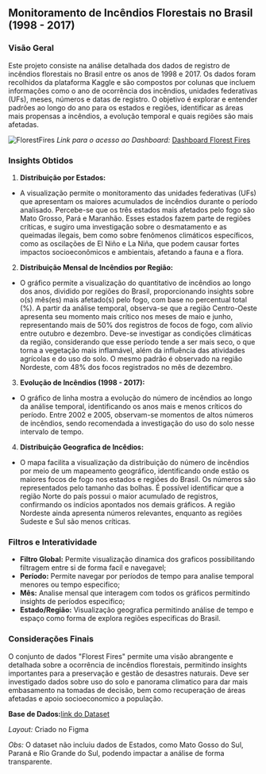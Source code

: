 ## Monitoramento de Incêndios Florestais no Brasil (1998 - 2017)

### Visão Geral

Este projeto consiste na análise detalhada dos dados de registro de incêndios florestais no Brasil entre os anos de 1998 e 2017. Os dados foram recolhidos da plataforma Kaggle e são compostos por colunas que incluem informações como o ano de ocorrência dos incêndios, unidades federativas (UFs), meses, números e datas de registro. O objetivo é explorar e entender padrões ao longo do ano para os estados e regiões, identificar as áreas mais propensas a incêndios, a evolução temporal e quais regiões são mais afetadas.




![FlorestFires](https://github.com/Matheuslmachado/IncendiosFlorestal/issues/1#issue-3072154903)
*Link para o acesso ao Dashboard:* [Dashboard Florest Fires](https://app.powerbi.com/reportEmbed?reportId=19a0a391-2c80-4baa-83f9-aaaebf8f70a9&autoAuth=true&ctid=908c7dda-c74d-40de-947a-c8dd7f70524e)

### Insights Obtidos

1. **Distribuição por Estados:**

- A visualização permite o monitoramento das unidades federativas (UFs) que apresentam os maiores acumulados de incêndios durante o período analisado. Percebe-se que os três estados mais afetados pelo fogo são Mato Grosso, Pará e Maranhão. Esses estados fazem parte de regiões críticas, e sugiro uma investigação sobre o desmatamento e as queimadas ilegais, bem como sobre fenômenos climáticos específicos, como as oscilações de El Niño e La Niña, que podem causar fortes impactos socioeconômicos e ambientais, afetando a fauna e a flora.

2. **Distribuição Mensal de Incêndios por Região:**

- O gráfico permite a visualização do quantitativo de incêndios ao longo dos anos, dividido por regiões do Brasil, proporcionando insights sobre o(s) mês(es) mais afetado(s) pelo fogo, com base no percentual total (%). A partir da análise temporal, observa-se que a região Centro-Oeste apresenta seu momento mais crítico nos meses de maio e junho, representando mais de 50% dos registros de focos de fogo, com alívio entre outubro e dezembro.
Deve-se investigar as condições climáticas da região, considerando que esse período tende a ser mais seco, o que torna a vegetação mais inflamável, além da influência das atividades agrícolas e do uso do solo.
O mesmo padrão é observado na região Nordeste, com 48% dos focos registrados no mês de dezembro.

3. **Evolução de Incêndios (1998 - 2017):**

- O gráfico de linha mostra a evolução do número de incêndios ao longo da análise temporal, identificando os anos mais e menos críticos do período. Entre 2002 e 2005, observam-se momentos de altos números de incêndios, sendo recomendada a investigação do uso do solo nesse intervalo de tempo.

4. **Distribuição Geografica de Incêdios:**

- O mapa facilita a visualização da distribuição do número de incêndios por meio de um mapeamento geográfico, identificando onde estão os maiores focos de fogo nos estados e regiões do Brasil. Os números são representados pelo tamanho das bolhas.
É possível identificar que a região Norte do país possui o maior acumulado de registros, confirmando os indícios apontados nos demais gráficos. A região Nordeste ainda apresenta números relevantes, enquanto as regiões Sudeste e Sul são menos críticas.


### Filtros e Interatividade

- **Filtro Global:** Permite visualização dinamica dos graficos possibilitando filtragem entre si de forma facil e navegavel;
- **Período:** Permite navegar por períodos de tempo para analise temporal menores ou tempo especifico;
- **Mês:** Analise mensal que interagem com todos os gráficos permitindo insights de períodos especifico;
- **Estado/Região:** Visualização geografica permitindo análise de tempo e espaço como forma de explora regiões especificas do Brasil.

### Considerações Finais

O conjunto de dados "Florest Fires" permite uma visão abrangente e detalhada sobre a ocorrência de incêndios florestais, permitindo insights importantes para a preservação e gestão de desastres naturais. Deve ser investigado dados sobre uso do solo e panorama climatico para dar mais embasamento na tomadas de decisão, bem como recuperação de áreas afetadas e apoio socioeconomico a população.

**Base de Dados:**[link do Dataset](https://www.kaggle.com/datasets/gustavomodelli/forest-fires-in-brazil)

*Layout:* Criado no Figma

*Obs:* O dataset não incluiu dados de Estados, como Mato Gosso do Sul, Paraná e Rio Grande do Sul, podendo impactar a análise de forma transparente.


